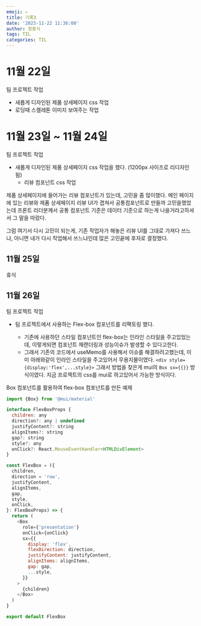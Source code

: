 ```yaml
---
emoji: ✍
title: 기록3
date: '2023-11-22 11:36:00'
author: 정중식
tags: TIL
categories: TIL
---
```


# 11월 22일

팀 프로젝트 작업

- 새롭게 디자인된 제품 상세페이지 css 작업
- 로딩때 스켈레톤 이미지 보여주는 작업

# 11월 23일 ~ 11월 24일

팀 프로젝트 작업

- 새롭게 디자인된 제품 상세페이지 css 작업을 했다. (1200px 사이즈로 리디자인됨)
  - 리뷰 컴포넌트 css 작업

제품 상세페이지에 들어가는 리뷰 컴포넌트가 있는데, 고민을 좀 많이했다.
메인 페이지에 있는 리뷰와 제품 상세페이지 리뷰 UI가 겹쳐서 공통컴포넌트로 만들까 고민을했었는데
프론트 리더분께서 공통 컴포넌트 기준은 데이터 기준으로 하는게 나을거라고하셔서 그 말을 따랐다.

그럼 여기서 다시 고민이 되는게, 기존 작업자가 해놓은 리뷰 UI를 그대로 가져다 쓰느냐, 아니면 내가 다시 작업해서 쓰느냐인데
많은 고민끝에 후자로 결정했다.

## 11월 25일

휴식

## 11월 26일

팀 프로젝트 작업

- 팀 프로젝트에서 사용하는 Flex-box 컴포넌트를 리팩토링 했다.

  - 기존에 사용하던 스타일 컴포넌트인 flex-box는 인라인 스타일을 주고있었는데, 이렇게되면 컴포넌트 재랜더링과 성능이슈가 발생할 수 있다고한다.
  - 그래서 기존의 코드에서 useMemo를 사용해서 이슈를 해결하려고했는데,
    이미 아래와같이 인라인 스타일을 주고있어서 무용지물이였다.
    `<div style={display:'flex',...style}>`
    그래서 방법을 찾은게 mui의 `Box sx={{}}` 방식이였다.
    지금 프로젝트의 css를 mui로 하고있어서 가능한 방식이다.

Box 컴포넌트를 활용하여 flex-box 컴포넌트를 만든 예제

```js
import {Box} from '@mui/material'

interface FlexBoxProps {
  children: any
  direction?: any | undefined
  justifyContent?: string
  alignItems?: string
  gap?: string
  style?: any
  onClick?: React.MouseEventHandler<HTMLDivElement>
}

const FlexBox = ({
  children,
  direction = 'row',
  justifyContent,
  alignItems,
  gap,
  style,
  onClick,
}: FlexBoxProps) => {
  return (
    <Box
      role={'presentation'}
      onClick={onClick}
      sx={{
        display: 'flex',
        flexDirection: direction,
        justifyContent: justifyContent,
        alignItems: alignItems,
        gap: gap,
        ...style,
      }}
    >
      {children}
    </Box>
  )
}

export default FlexBox
```
